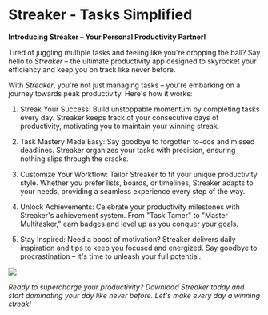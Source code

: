 # Streaker - Tasks Simplified

**Introducing Streaker – Your Personal Productivity Partner!**

Tired of juggling multiple tasks and feeling like you're dropping the ball? Say hello to _Streaker_ – the ultimate productivity app designed to skyrocket your efficiency and keep you on track like never before.

With _Streaker_, you're not just managing tasks – you're embarking on a journey towards peak productivity. Here's how it works:

 1. Streak Your Success: Build unstoppable momentum by completing tasks every day. Streaker keeps track of your consecutive days of productivity, motivating you to maintain your winning streak.

 2. Task Mastery Made Easy: Say goodbye to forgotten to-dos and missed deadlines. Streaker organizes your tasks with precision, ensuring nothing slips through the cracks.

 3. Customize Your Workflow: Tailor Streaker to fit your unique productivity style. Whether you prefer lists, boards, or timelines, Streaker adapts to your needs, providing a seamless experience every step of the way.

 4. Unlock Achievements: Celebrate your productivity milestones with Streaker's achievement system. From "Task Tamer" to "Master Multitasker," earn badges and level up as you conquer your goals.

 5. Stay Inspired: Need a boost of motivation? Streaker delivers daily inspiration and tips to keep you focused and energized. Say goodbye to procrastination – it's time to unleash your full potential.

![](https://media1.tenor.com/m/WlnBGzhdFfwAAAAC/twitter-verified-icon.gif)

_Ready to supercharge your productivity? Download Streaker today and start dominating your day like never before. Let's make every day a winning streak!_
